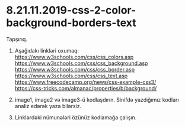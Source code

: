 # 8.21.11.2019-css-2-color-background-borders-text

  Tapşırıq.
  
  1. Aşağıdakı linkləri oxumaq:   
     https://www.w3schools.com/css/css_colors.asp      
     https://www.w3schools.com/css/css_background.asp     
     https://www.w3schools.com/css/css_border.asp     
     https://www.w3schools.com/css/css_text.asp     
     https://www.freecodecamp.org/news/css-example-css3/     
     https://css-tricks.com/almanac/properties/b/background/
       
  2. image1, image2 və image3-ü kodlaşdırın. Sinifdə yazdığımız kodları analiz edərək yaza bilərsiz.
  3. Linklərdəki nümunələri özünüz kodlamağa çalışın.
